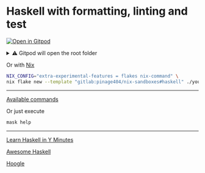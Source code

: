 # Haskell with formatting, linting and test

[![Open in Gitpod](https://gitpod.io/button/open-in-gitpod.svg)](https://gitpod.io/#WORKDIR=haskell/https://gitlab.com/pinage404/nix-sandboxes)

<details>
<summary>⚠️ Gitpod will open the root folder</summary>

Due to [some limitations of Gitpod](https://github.com/gitpod-io/gitpod/issues/5521), we cannot simply open a sub-folder

Opening in Gitpod will open the root folder

Two terminals will be opened :

1. the first in the root folder
2. the second in the target folder

Both terminals automatically load the environment of their current folder

![Screenshot of Gitpod showing two terminals open, the second being open in the target folder](https://gitlab.com/pinage404/nix-sandboxes/-/raw/main/gitpod.png)

</details>

Or with [Nix](https://nixos.org)

```sh
NIX_CONFIG="extra-experimental-features = flakes nix-command" \
nix flake new --template "gitlab:pinage404/nix-sandboxes#haskell" ./your_new_project_directory
```

---

[Available commands](./maskfile.md)

Or just execute

```sh
mask help
```

---

[Learn Haskell in Y Minutes](https://learnxinyminutes.com/docs/haskell/)

[Awesome Haskell](https://github.com/krispo/awesome-haskell#readme)

[Hoogle](https://hoogle.haskell.org)
